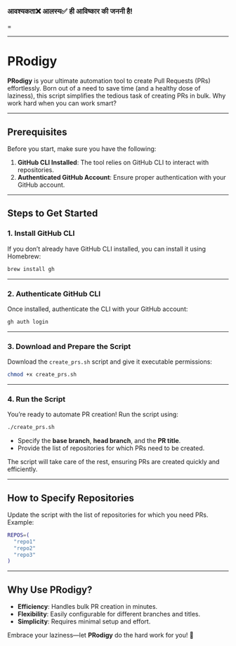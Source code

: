 ### आवश्यकता❌ आलस्य✅ ही आविष्कार की जननी है!
=

---

# **PRodigy**

**PRodigy** is your ultimate automation tool to create Pull Requests (PRs) effortlessly. Born out of a need to save time (and a healthy dose of laziness), this script simplifies the tedious task of creating PRs in bulk. Why work hard when you can work smart?

---


## **Prerequisites**
Before you start, make sure you have the following:

1. **GitHub CLI Installed**: The tool relies on GitHub CLI to interact with repositories.  
2. **Authenticated GitHub Account**: Ensure proper authentication with your GitHub account.

---

## **Steps to Get Started**

### 1. Install GitHub CLI
If you don’t already have GitHub CLI installed, you can install it using Homebrew:
```bash
brew install gh
```

---

### 2. Authenticate GitHub CLI
Once installed, authenticate the CLI with your GitHub account:
```bash
gh auth login
```

---

### 3. Download and Prepare the Script
Download the `create_prs.sh` script and give it executable permissions:
```bash
chmod +x create_prs.sh
```

---

### 4. Run the Script
You’re ready to automate PR creation! Run the script using:
```bash
./create_prs.sh
```

- Specify the **base branch**, **head branch**, and the **PR title**.
- Provide the list of repositories for which PRs need to be created.

The script will take care of the rest, ensuring PRs are created quickly and efficiently.

---

## **How to Specify Repositories**
Update the script with the list of repositories for which you need PRs. Example:
```bash
REPOS=(
  "repo1"
  "repo2"
  "repo3"
)
```

---

## **Why Use PRodigy?**
- **Efficiency**: Handles bulk PR creation in minutes.
- **Flexibility**: Easily configurable for different branches and titles.
- **Simplicity**: Requires minimal setup and effort.

Embrace your laziness—let **PRodigy** do the hard work for you! 🚀

